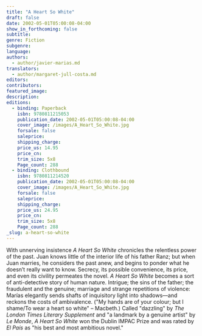 ```yaml
---
title: "A Heart So White"
draft: false
date: 2002-05-01T05:00:08-04:00
show_in_forthcoming: false
subtitle:
genre: Fiction
subgenre:
language:
authors:
  - author/javier-marias.md
translators:
  - author/margaret-jull-costa.md
editors:
contributors:
featured_image:
description:
editions:
  - binding: Paperback
    isbn: 9780811215053
    publication_date: 2002-05-01T05:00:08-04:00
    cover_image: /images/A_Heart_So_White.jpg
    forsale: false
    saleprice:
    shipping_charge:
    price_us: 14.95
    price_cn:
    trim_size: 5x8
    Page_count: 288
  - binding: Clothbound
    isbn: 9780811214520
    publication_date: 2002-05-01T05:00:08-04:00
    cover_image: /images/A_Heart_So_White.jpg
    forsale: false
    saleprice:
    shipping_charge:
    price_us: 24.95
    price_cn:
    trim_size: 5x8
    Page_count: 288
_slug: a-heart-so-white
---
```


With unnerving insistence _A Heart So White_ chronicles the relentless power of the past. Juan knows little of the interior life of his father Ranz; but when Juan marries, he considers the past anew, and begins to ponder what he doesn’t really want to know. Secrecy, its possible convenience, its price, and even its civility permeates the novel. _A Heart So White_ becomes a sort of anti-detective story of human nature. Intrigue; the sins of the father; the fraudulent and the genuine; marriage and strange repetitions of violence: Marías elegantly sends shafts of inquisitory light into shadows––and reckons the costs of ambivalence. ("My hands are of your colour; but I shame/To wear a heart so white" – Macbeth.) Called "dazzling" by _The London Times Literary Supplement_ and "a landmark by a genuine artist" by _Le Monde_, _A Heart So White_ won the Dublin IMPAC Prize and was rated by _El País_ as "his best and most ambitious novel."

